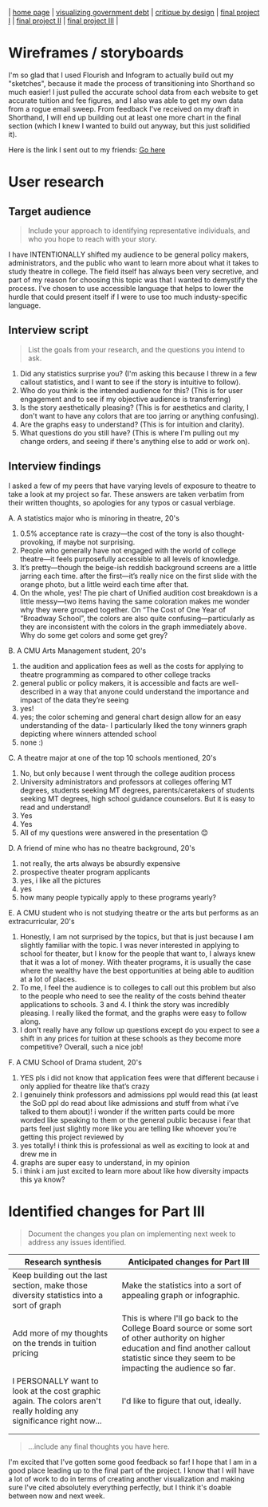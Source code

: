 | [home page](https://aoffman5.github.io/tswd-portfolio-fall23/) | [visualizing government debt](visualizing-government-debt) | [critique by design](critique-by-design) | [final project I](final-project-part-one) | [final project II](final-project-part-two) | [final project III](final-project-part-three) |

# Wireframes / storyboards

I'm so glad that I used Flourish and Infogram to actually build out my "sketches", because it made the process of transitioning into Shorthand so much easier! I just pulled the accurate school data from each website to get accurate tuition and fee figures, and I also was able to get my own data from a rogue email sweep. From feedback I've received on my draft in Shorthand, I will end up building out at least one more chart in the final section (which I knew I wanted to build out anyway, but this just solidified it). 

Here is the link I sent out to my friends: [Go here](https://preview.shorthand.com/AC2VuDeLVOeCT4Fi)

# User research 

## Target audience
> Include your approach to identifying representative individuals, and who you hope to reach with your story. 

I have INTENTIONALLY shifted my audience to be general policy makers, administrators, and the public who want to learn more about what it takes to study theatre in college. The field itself has always been very secretive, and part of my reason for choosing this topic was that I wanted to demystify the process. I've chosen to use accessible language that helps to lower the hurdle that could present itself if I were to use too much industy-specific language.  

## Interview script
> List the goals from your research, and the questions you intend to ask. 

1. Did any statistics surprise you? (I'm asking this because I threw in a few callout statistics, and I want to see if the story is intuitive to follow). 
2. Who do you think is the intended audience for this? (This is for user engagement and to see if my objective audience is transferring)
3. Is the story aesthetically pleasing? (This is for aesthetics and clarity, I don't want to have any colors that are too jarring or anything confusing).
4. Are the graphs easy to understand? (This is for intuition and clarity). 
5. What questions do you still have? (This is where I'm pulling out my change orders, and seeing if there's anything else to add or work on).

## Interview findings
I asked a few of my peers that have varying levels of exposure to theatre to take a look at my project so far. These answers are taken verbatim from their written thoughts, so apologies for any typos or casual verbiage. 

A. A statistics major who is minoring in theatre, 20's

1. 0.5% acceptance rate is crazy—the cost of the tony is also thought-provoking, if maybe not surprising.
2. People who generally have not engaged with the world of college theatre—it feels purposefully accessible to all levels of knowledge.
3. It’s pretty—though the beige-ish reddish background screens are a little jarring each time. after the first—it’s really nice on the first slide with the orange photo, but a little weird each time after that.
4. On the whole, yes! The pie chart of Unified audition cost breakdown is a little messy—two items having the same coloration makes me wonder why they were grouped together.  On “The Cost of One Year of “Broadway School”, the colors are also quite confusing—particularly as they are inconsistent with the colors in the graph immediately above. Why do some get colors and some get grey?

B. A CMU Arts Management student, 20's
1) the audition and application fees as well as the costs for applying to theatre programming as compared to other college tracks  
2) general public or policy makers, it is accessible and facts are well-described in a way that anyone could understand the importance and impact of the data they’re seeing
3) yes! 
4) yes; the color scheming and general chart design allow for an easy understanding of the data- I particularly liked the tony winners graph depicting where winners attended school 
5) none :)

C. A theatre major at one of the top 10 schools mentioned, 20's
1. No, but only because I went through the college audition process
2. University administrators and professors at colleges offering MT degrees, students seeking MT degrees, parents/caretakers of students seeking MT degrees, high school guidance counselors. But it is easy to read and understand!
3. Yes
4. Yes
5. All of my questions were answered in the presentation 😊

D. A friend of mine who has no theatre background, 20's
1. not really, the arts always be absurdly expensive
2. prospective theater program applicants
3. yes, i like all the pictures
4. yes
5. how many people typically apply to these programs yearly?


E. A CMU student who is not studying theatre or the arts but performs as an extracurricular, 20's
1. Honestly, I am not surprised by the topics, but that is just because I am slightly familiar with the topic. I was never interested in applying to school for theater, but I know for the people that want to, I always knew that it was a lot of money. With theater programs, it is usually the case where the wealthy have the best opportunities at being able to audition at a lot of places.
2. To me, I feel the audience is to colleges to call out this problem but also to the people who need to see the reality of the costs behind theater applications to schools.
3 and 4. I think the story was incredibly pleasing. I really liked the format, and the graphs were easy to follow along.
5. I don't really have any follow up questions except do you expect to see a shift in any prices for tuition at these schools as they become more competitive? Overall, such a nice job!

F. A CMU School of Drama student, 20's

1. YES pls i did not know that application fees were that different because i only applied for theatre like that’s crazy
2. I genuinely think professors and admissions ppl would read this (at least the SoD ppl do read about like admissions and stuff from what i’ve talked to them about)! i wonder if the written parts could be more worded like speaking to them or the general public because i fear that parts feel just slightly more like you are telling like whoever you’re getting this project reviewed by
3. yes totally! i think this is professional as well as exciting to look at and drew me in
4. graphs are super easy to understand, in my opinion 
5. i think i am just excited to learn more about like how diversity impacts this ya know? 

# Identified changes for Part III
> Document the changes you plan on implementing next week to address any issues identified.  


| Research synthesis                       | Anticipated changes for Part III                                                |
|------------------------------------------|---------------------------------------------------------------------------------|
| Keep building out the last section, make those diversity statistics into a sort of graph| Make the statistics into a sort of appealing graph or infographic. |
| Add more of my thoughts on the trends in tuition pricing |  This is where I'll go back to the College Board source or some sort of other authority on higher education and find another callout statistic since they seem to be impacting the audience so far. |
| I PERSONALLY want to look at the cost graphic again. The colors aren't really holding any significance right now...  |    I'd like to figure that out, ideally.                                                                              |
|                                          |                                                                                 |
|        |                                                                                 |

> ...include any final thoughts you have here. 

I'm excited that I've gotten some good feedback so far! I hope that I am in a good place leading up to the final part of the project. I know that I will have a lot of work to do in terms of creating another visualization and making sure I've cited absolutely everything perfectly, but I think it's doable between now and next week. 

